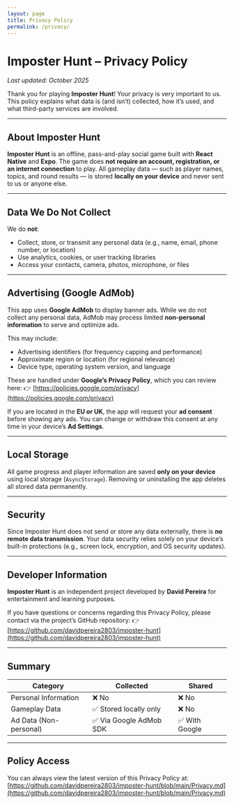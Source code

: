 ```yaml
---
layout: page
title: Privacy Policy
permalink: /privacy/
---
```



# **Imposter Hunt – Privacy Policy**

*Last updated: October 2025*

Thank you for playing **Imposter Hunt**!
Your privacy is very important to us. This policy explains what data is (and isn’t) collected, how it’s used, and what third-party services are involved.

---

## **About Imposter Hunt**

**Imposter Hunt** is an offline, pass-and-play social game built with **React Native** and **Expo**.
The game does **not require an account, registration, or an internet connection** to play.
All gameplay data — such as player names, topics, and round results — is stored **locally on your device** and never sent to us or anyone else.

---

## **Data We Do Not Collect**

We do **not**:

* Collect, store, or transmit any personal data (e.g., name, email, phone number, or location)
* Use analytics, cookies, or user tracking libraries
* Access your contacts, camera, photos, microphone, or files

---

## **Advertising (Google AdMob)**

This app uses **Google AdMob** to display banner ads.
While we do not collect any personal data, AdMob may process limited **non-personal information** to serve and optimize ads.

This may include:

* Advertising identifiers (for frequency capping and performance)
* Approximate region or location (for regional relevance)
* Device type, operating system version, and language

These are handled under **Google’s Privacy Policy**, which you can review here:
👉 [https://policies.google.com/privacy](https://policies.google.com/privacy)

If you are located in the **EU or UK**, the app will request your **ad consent** before showing any ads.
You can change or withdraw this consent at any time in your device’s **Ad Settings**.

---

## **Local Storage**

All game progress and player information are saved **only on your device** using local storage (`AsyncStorage`).
Removing or uninstalling the app deletes all stored data permanently.

---

## **Security**

Since Imposter Hunt does not send or store any data externally, there is **no remote data transmission**.
Your data security relies solely on your device’s built-in protections (e.g., screen lock, encryption, and OS security updates).

---

## **Developer Information**

**Imposter Hunt** is an independent project developed by **David Pereira** for entertainment and learning purposes.

If you have questions or concerns regarding this Privacy Policy, please contact via the project’s GitHub repository:
👉 [https://github.com/davidpereira2803/imposter-hunt](https://github.com/davidpereira2803/imposter-hunt)

---

## **Summary**

| **Category**           | **Collected**          | **Shared**    |
| ---------------------- | ---------------------- | ------------- |
| Personal Information   | ❌ No                   | ❌ No          |
| Gameplay Data          | ✅ Stored locally only  | ❌ No          |
| Ad Data (Non-personal) | ✅ Via Google AdMob SDK | ✅ With Google |

---

## **Policy Access**

You can always view the latest version of this Privacy Policy at:
[https://github.com/davidpereira2803/imposter-hunt/blob/main/Privacy.md](https://github.com/davidpereira2803/imposter-hunt/blob/main/Privacy.md)

